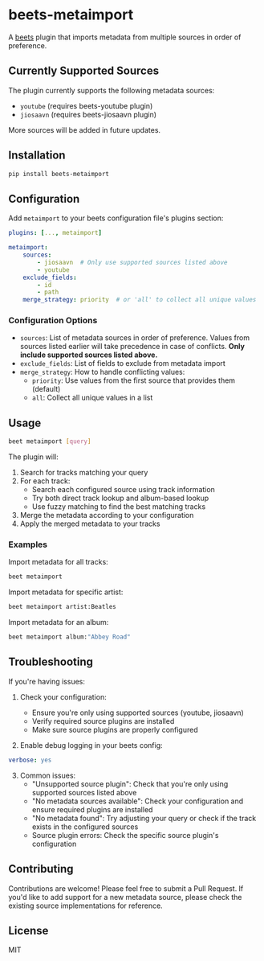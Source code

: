 # beets-metaimport

A [beets](https://github.com/beetbox/beets) plugin that imports metadata from multiple sources in order of preference.

## Currently Supported Sources

The plugin currently supports the following metadata sources:
- `youtube` (requires beets-youtube plugin)
- `jiosaavn` (requires beets-jiosaavn plugin)

More sources will be added in future updates.

## Installation

```bash
pip install beets-metaimport
```

## Configuration

Add `metaimport` to your beets configuration file's plugins section:

```yaml
plugins: [..., metaimport]

metaimport:
    sources:
        - jiosaavn  # Only use supported sources listed above
        - youtube
    exclude_fields:
        - id
        - path
    merge_strategy: priority  # or 'all' to collect all unique values
```

### Configuration Options

- `sources`: List of metadata sources in order of preference. Values from sources listed earlier will take precedence in case of conflicts. **Only include supported sources listed above.**
- `exclude_fields`: List of fields to exclude from metadata import
- `merge_strategy`: How to handle conflicting values:
  - `priority`: Use values from the first source that provides them (default)
  - `all`: Collect all unique values in a list

## Usage

```bash
beet metaimport [query]
```

The plugin will:
1. Search for tracks matching your query
2. For each track:
   - Search each configured source using track information
   - Try both direct track lookup and album-based lookup
   - Use fuzzy matching to find the best matching tracks
3. Merge the metadata according to your configuration
4. Apply the merged metadata to your tracks

### Examples

Import metadata for all tracks:
```bash
beet metaimport
```

Import metadata for specific artist:
```bash
beet metaimport artist:Beatles
```

Import metadata for an album:
```bash
beet metaimport album:"Abbey Road"
```

## Troubleshooting

If you're having issues:

1. Check your configuration:
   - Ensure you're only using supported sources (youtube, jiosaavn)
   - Verify required source plugins are installed
   - Make sure source plugins are properly configured

2. Enable debug logging in your beets config:
```yaml
verbose: yes
```

3. Common issues:
   - "Unsupported source plugin": Check that you're only using supported sources listed above
   - "No metadata sources available": Check your configuration and ensure required plugins are installed
   - "No metadata found": Try adjusting your query or check if the track exists in the configured sources
   - Source plugin errors: Check the specific source plugin's configuration

## Contributing

Contributions are welcome! Please feel free to submit a Pull Request. If you'd like to add support for a new metadata source, please check the existing source implementations for reference.

## License

MIT
